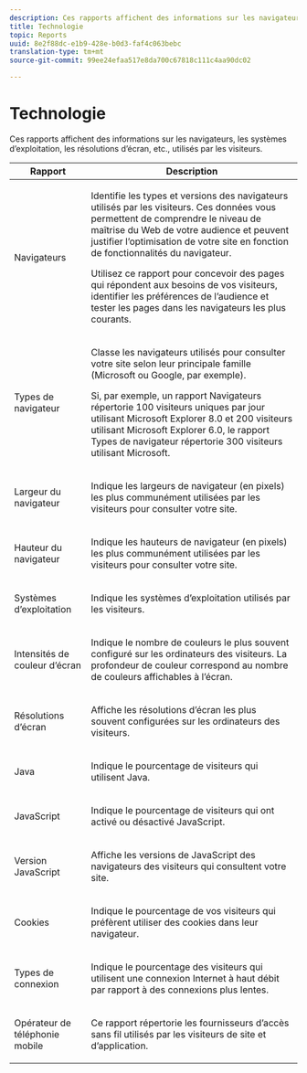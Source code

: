 ```yaml
---
description: Ces rapports affichent des informations sur les navigateurs, les systèmes d’exploitation, les résolutions d’écran, etc. utilisés par les visiteurs.
title: Technologie
topic: Reports
uuid: 8e2f88dc-e1b9-428e-b0d3-faf4c063bebc
translation-type: tm+mt
source-git-commit: 99ee24efaa517e8da700c67818c111c4aa90dc02

---
```



# Technologie

Ces rapports affichent des informations sur les navigateurs, les systèmes d’exploitation, les résolutions d’écran, etc., utilisés par les visiteurs.

<table id="table_6B55FDDC4C484766BC3817E06551E753"> 
 <thead> 
  <tr> 
   <th colname="col1" class="entry"> Rapport </th> 
   <th colname="col2" class="entry"> Description </th> 
  </tr> 
 </thead>
 <tbody> 
  <tr> 
   <td colname="col1"> Navigateurs </td> 
   <td colname="col2"> <p> Identifie les types et versions des navigateurs utilisés par les visiteurs. Ces données vous permettent de comprendre le niveau de maîtrise du Web de votre audience et peuvent justifier l’optimisation de votre site en fonction de fonctionnalités du navigateur. </p> <p>Utilisez ce rapport pour concevoir des pages qui répondent aux besoins de vos visiteurs, identifier les préférences de l’audience et tester les pages dans les navigateurs les plus courants. </p> </td> 
  </tr> 
  <tr> 
   <td colname="col1"> Types de navigateur </td> 
   <td colname="col2"> <p> Classe les navigateurs utilisés pour consulter votre site selon leur principale famille (Microsoft ou Google, par exemple). </p> <p>Si, par exemple, un <span class="wintitle">rapport Navigateurs</span> répertorie 100 visiteurs uniques par jour utilisant Microsoft Explorer 8.0 et 200 visiteurs utilisant Microsoft Explorer 6.0, le rapport <span class="wintitle">Types de navigateur</span> répertorie 300 visiteurs utilisant Microsoft. </p> </td> 
  </tr> 
  <tr> 
   <td colname="col1"> Largeur du navigateur </td> 
   <td colname="col2"> <p> Indique les largeurs de navigateur (en pixels) les plus communément utilisées par les visiteurs pour consulter votre site. </p> </td> 
  </tr> 
  <tr> 
   <td colname="col1"> Hauteur du navigateur </td> 
   <td colname="col2"> <p> Indique les hauteurs de navigateur (en pixels) les plus communément utilisées par les visiteurs pour consulter votre site. </p> </td> 
  </tr> 
  <tr> 
   <td colname="col1"> Systèmes d’exploitation </td> 
   <td colname="col2"> <p> Indique les systèmes d’exploitation utilisés par les visiteurs. </p> </td> 
  </tr> 
  <tr> 
   <td colname="col1"> Intensités de couleur d’écran </td> 
   <td colname="col2"> <p> Indique le nombre de couleurs le plus souvent configuré sur les ordinateurs des visiteurs. La profondeur de couleur correspond au nombre de couleurs affichables à l’écran. </p> </td> 
  </tr> 
  <tr> 
   <td colname="col1"> Résolutions d’écran </td> 
   <td colname="col2"> <p> Affiche les résolutions d’écran les plus souvent configurées sur les ordinateurs des visiteurs. </p> </td> 
  </tr> 
  <tr> 
   <td colname="col1"> Java </td> 
   <td colname="col2"> <p> Indique le pourcentage de visiteurs qui utilisent Java. </p> </td> 
  </tr> 
  <tr> 
   <td colname="col1"> JavaScript </td> 
   <td colname="col2"> <p> Indique le pourcentage de visiteurs qui ont activé ou désactivé JavaScript. </p> </td> 
  </tr> 
  <tr> 
   <td colname="col1"> Version JavaScript </td> 
   <td colname="col2"> <p> Affiche les versions de JavaScript des navigateurs des visiteurs qui consultent votre site. </p> </td> 
  </tr> 
  <tr> 
   <td colname="col1"> Cookies </td> 
   <td colname="col2"> <p> Indique le pourcentage de vos visiteurs qui préfèrent utiliser des cookies dans leur navigateur. </p> </td> 
  </tr> 
  <tr> 
   <td colname="col1"> Types de connexion </td> 
   <td colname="col2"> <p> Indique le pourcentage des visiteurs qui utilisent une connexion Internet à haut débit par rapport à des connexions plus lentes. </p> </td> 
  </tr> 
  <tr> 
   <td colname="col1"> Opérateur de téléphonie mobile </td> 
   <td colname="col2"> <p> Ce rapport répertorie les fournisseurs d’accès sans fil utilisés par les visiteurs de site et d’application. </p> </td> 
  </tr> 
 </tbody> 
</table>

